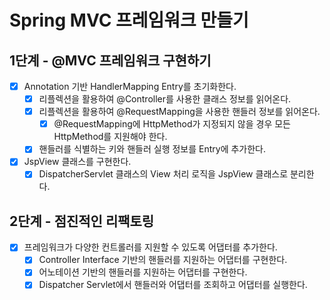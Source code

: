 # Spring MVC 프레임워크 만들기

## 1단계 - @MVC 프레임워크 구현하기

- [x] Annotation 기반 HandlerMapping Entry를 초기화한다.
    - [x] 리플렉션을 활용하여 @Controller를 사용한 클래스 정보를 읽어온다.
    - [x] 리플렉션을 활용하여 @RequestMapping을 사용한 핸들러 정보를 읽어온다.
        - [x] @RequestMapping에 HttpMethod가 지정되지 않을 경우 모든 HttpMethod를 지원해야 한다.
    - [x] 핸들러를 식별하는 키와 핸들러 실행 정보를 Entry에 추가한다.
- [x] JspView 클래스를 구현한다.
    - [x] DispatcherServlet 클래스의 View 처리 로직을 JspView 클래스로 분리한다.

## 2단계 - 점진적인 리팩토링

- [x] 프레임워크가 다양한 컨트롤러를 지원할 수 있도록 어댑터를 추가한다.
    - [x] Controller Interface 기반의 핸들러를 지원하는 어댑터를 구현한다.
    - [x] 어노테이션 기반의 핸들러를 지원하는 어댑터를 구현한다.
    - [x] Dispatcher Servlet에서 핸들러와 어댑터를 조회하고 어댑터를 실행한다.
